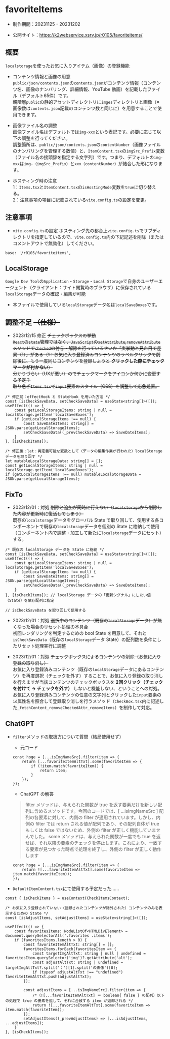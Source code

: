 # favoriteItems
- 制作期間：20231125 - 20231202

- 公開サイト：https://k2webservice.xsrv.jp/r0105/favoriteitems/

## 概要 
`localstorage`を使ったお気に入りアイテム（画像）の登録機能<br />

- コンテンツ情報と画像の用意<br />
`public/json/contents.json`の`contents.json`がコンテンツ情報（コンテンツ名、画像のナンバリング、詳細情報、YouTube 動画）を記載したファイル（デフォルト65件）です。<br />親階層`public`の静的アセットディレクトリに`imges`ディレクトリと画像（※ 画像数は`contents.json`記載のコンテンツ数と同じに）を用意することで使用できます。

- 画像ファイル名の調整<br />
画像ファイル名はデフォルトでは`img-xxx`という表記です。必要に応じて以下の調整を行ってください。<br />調整箇所は、`public/json/contents.json`の`contentNumber`（画像ファイルのナンバリングを管理する数値）と、`ItemContent.tsx`の`imgSrc_Prefix`変数（ファイル名の接頭辞を指定する文字列）です。つまり、デフォルトの`img-xxx`は`img-（imgSrc_Prefix）`と`xxx（contentNumber）`が結合した形になります。

- ホスティング時の注意<br />
1：`Items.tsx`と`ItemContent.tsx`の`isHostingMode`変数を`true`に切り替える。<br />
2：注意事項の項目に記載されている`vite.config.ts`の設定を変更。

## 注意事項
- `vite.config.ts`の設定
ホスティング先の都合上`vite.config.ts`でサブディレクトリを指定しているので、`vite.config.ts`内の下記記述を削除（またはコメントアウトで無効化）してください。

```
base: '/r0105/favoriteitems',
```

## LocalStorage
`Google Dev Tool`の`Application` - `Storage` - `Local Storage`で自身のユーザーエージェント（クライアント：サイト閲覧時のブラウザ）に保存されている`localStorage`データの確認・編集が可能

- 本ファイルで使用している`localStorage`データ名は`localSaveBoxes`です。

## 調整不足 ~~（仕様）~~
- 2023/12/15 修正 ~~チェックボックスの挙動~~<br />
~~`React`の`state`管理ではなく、`JavaScript`の`setAttribute`,`removeAttribute`メソッドで`checked`の付与・解除を行っているせいか「実挙動と見た目で差異（1）」がある（1：お気に入り登録済みコンテンツのラベルクリックで削除後に、もう一度同じコンテンツを登録しようと **クリックした際にチェックマークが付かない**）<br />分かりづらい（UXが悪い）のでチェックマークをアイコンか何かに変更する予定？<br />取り急ぎ`Items.tsx`で`input`要素のスタイル（CSS）を調整して応急処置。~~
 
```
/* 修正前：effectHook と StateHook を用いた方法 */
const [isCheckSaveData, setCheckSaveData] = useState<string[]>([]);
useEffect(() => {
    const getLocalStorageItems: string | null = localStorage.getItem('localSaveBoxes');
    if (getLocalStorageItems !== null) {
        const SaveDateItems: string[] = JSON.parse(getLocalStorageItems);
        setCheckSaveData((_prevCheckSaveData) => SaveDateItems);
    }
}, [isCheckItems]);

/* 修正後：let：再定義可能な変数として（データの編集作業が行われた）localStorage データを取り回す */
let mutableLocalStorageData: string[] = [];
const getLocalStorageItems: string | null = localStorage.getItem('localSaveBoxes');
if (getLocalStorageItems !== null) mutableLocalStorageData = JSON.parse(getLocalStorageItems);
```

## FixTo
- 2023/12/01：対処 ~~削除と追加が同時に行えない（`localstorage`から削除した内容が更新時に復活してしまう）~~ <br />
既存の`localstorage`データをグローバル State で取り回して、使用する各コンポーネントで既存の`localstorage`データを個別の State に格納して使用（コンポーネント内で調整・加工して新たに`localstorage`データにセット）する。

```
/* 既存の localStorage データを State に格納 */
const [isCheckSaveData, setCheckSaveData] = useState<string[]>([]);
useEffect(() => {
    const getLocalStorageItems: string | null = localStorage.getItem('localSaveBoxes');
    if (getLocalStorageItems !== null) {
        const SaveDateItems: string[] = JSON.parse(getLocalStorageItems);
        setCheckSaveData((_prevCheckSaveData) => SaveDateItems);
    }
}, [isCheckItems]); // localStorage データの「更新シグナル」にしたい値（State）を依存配列に指定

// isCheckSaveData を取り回して使用する
```

- 2023/12/01：対処 ~~選択中のコンテンツ（既存の`localStorage`データ）が無くなった場合のリセット処理の不具合~~ <br />
初回レンダリングを判定するための bool State を用意して、それと`isCheckSaveData`（既存の`localStorage`データ State）の配列数を条件にしたリセット処理実行に調整

- 2023/12/01：対処 ~~チェックボックスによるコンテンツの削除（お気に入り登録の取り消し）~~ <br />
お気に入り登録済みコンテンツ（既存の`localStorage`データにあるコンテンツ）を再度選択（チェックを外す）することで、お気に入り登録の取り消しを行えますが当該コンテンツのチェックボックスを **2回クリック（チェックを付けて → チェックを外す）** しないと機能しない、ということへの対処。<br />
お気に入り登録済みコンテンツの任意の文字列とクリックした`input`要素の`id`属性名を照合して登録取り消しを行うメソッド（`CheckBox.tsx`内に記述した`_fetchContent_removeCheckedAttr_removeItems`）を制作して対応。

## ChatGPT
- `filter`メソッドの取扱方について質問（結局使用せず）
    - 元コード

    ```
    const hoge = [...isImgNameSrc].filter(item => {
        return [...favoriteItemAltTxt].some(favoriteItem => {
            if (!item.match(favoriteItem)) {
                return item;
            }
        });
    });
    ```

    - ChatGPT の解答
    > filter メソッドは、与えられた関数が true を返す要素だけを新しい配列に含めるメソッドです。今回のコードでは、[ ...isImgNameSrc ] 配列の各要素に対して、内側の filter が適用されています。しかし、内側の filter では return される値が配列であり、その配列自体が true もしくは false ではないため、外側の filter が正しく機能していませんでした。
    > some メソッドは、与えられた関数が一度でも true を返せば、それ以降の要素のチェックを停止します。これにより、一致する要素が見つかった時点で処理を終了し、外側の filter が正しく動作します

    ```
    const hoge = [...isImgNameSrc].filter(item => {
        return ![...favoriteItemAltTxt].some(favoriteItem => item.match(favoriteItem));
    });
    ```

- `DefaultItemContent.tsx`にて使用する予定だった……
```
const { isCheckItems } = useContext(CheckItemsContext);

/* お気に入り登録されていない（登録されたコンテンツが除外された）コンテンツのみを表示するための State */
const [isAdjustItems, setAdjustItems] = useState<string[]>([]);

useEffect(() => {
    const favoritesItems: NodeListOf<HTMLDivElement> = document.querySelectorAll('.favorites .items');
    if (favoritesItems.length > 0) {
        const favoriteItemAltTxt: string[] = [];
        favoritesItems.forEach(favoritesItem => {
            const targetImgAltTxt: string | null | undefined = favoritesItem.querySelector('img')?.getAttribute('alt');
            const adjustAltTxt: string | undefined = targetImgAltTxt?.split('：')[1].split('の画像')[0];
            if (typeof adjustAltTxt !== "undefined") favoriteItemAltTxt.push(adjustAltTxt);
        });

        const adjustItems = [...isImgNameSrc].filter(item => {
            /*（![...favoriteItemAltTxt] ＝ boolean{ false } の配列）以下の処理で true の要素を返して、それに合致する item が返却される */
            return ![...favoriteItemAltTxt].some(favoriteItem => item.match(favoriteItem));
        });
        setAdjustItems((_prevAdjustItems) => [...isAdjustItems, ...adjustItems]);
    }
}, [isCheckItems]);
```